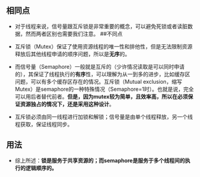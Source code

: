 ## 相同点

- 对于线程来说，信号量跟互斥锁是非常重要的概念，可以避免死锁或者读脏数据，然而两者区别也需要我们注意。
##不同点

- 互斥锁（Mutex）保证了使用资源线程的唯一性和排他性，但是无法限制资源释放后其他线程申请的顺序问题，所以是**无序**的。

- 而信号量（Semaphore）一般就是互斥的（少许情况读取是可以同时申请的），其保证了线程执行的**有序**性，可以理解为从一到多的进步，比如缓存区问题，可以有多个缓存区存在的情况。互斥锁（Mutual exclusion，缩写 Mutex）是semaphore的一种特殊情况（Semaphore=1时）。也就是说，完全可以用后者替代前者。**但是，因为mutex较为简单，且效率高，所以在必须保证资源独占的情况下，还是采用这种设计**。

- 互斥锁必须由同一线程进行加锁和解锁；信号量是由单个线程释放，另一个线程获取，保证线程同步。

## 用法

- 综上所述：**锁是服务于共享资源的；而semaphore是服务于多个线程间的执行的逻辑顺序的。**